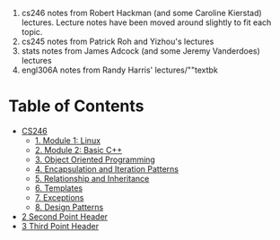 1. cs246 notes from Robert Hackman (and some Caroline Kierstad) lectures. Lecture notes have been moved around slightly to fit each topic.
2. cs245 notes from Patrick Roh and Yizhou's lectures
3. stats notes from James Adcock (and some Jeremy Vanderdoes) lectures
4. engl306A notes from Randy Harris' lectures/""textbk

# Table of Contents

<div id="toc_container">
<ul class="toc_list">
  <li><a href="./cs246/cs246.md">CS246</a>
  <ul>
    <li><a href="./1.%20Module%201%3A%20Linux/">1. Module 1: Linux</a></li>
    <li><a href="./2.%20Module%202%3A%20C%2B%2B/">2. Module 2: Basic C++</a></li>
    <li><a href="./3.%20Object%20Oriented%20Programming/">3. Object Oriented Programming</a></li>
    <li><a href="./4.%20Encapsulation%20and%20Iteration%20Patterns/">4. Encapsulation and Iteration Patterns</a></li>
    <li><a href="./5.%20Relationships%20and%20Inheritance/">5. Relationship and Inheritance</a></li>
    <li><a href="./6.%20Templates/">6. Templates</a></li>
    <li><a href="./7.%20Exceptions/">7. Exceptions</a></li>
    <li><a href="./8.%20Design%20Patterns/">8. Design Patterns</a></li>
  </ul>
</li>
<li><a href="#Second_Point_Header">2 Second Point Header</a></li>
<li><a href="#Third_Point_Header">3 Third Point Header</a></li>
</ul>
</div>
